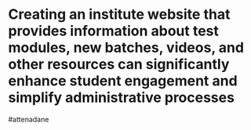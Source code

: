 ﻿# Creating an institute website that provides information about test modules, new batches, videos, and other resources can significantly enhance student engagement and simplify administrative processes

#attenadane 
